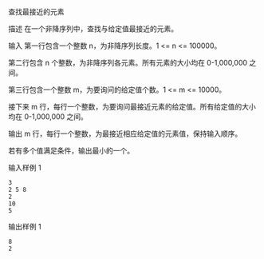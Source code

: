 查找最接近的元素

描述
在一个非降序列中，查找与给定值最接近的元素。

输入
第一行包含一个整数 n，为非降序列长度。1 <= n <= 100000。

第二行包含 n 个整数，为非降序列各元素。所有元素的大小均在 0-1,000,000 之间。

第三行包含一个整数 m，为要询问的给定值个数。1 <= m <= 10000。

接下来 m 行，每行一个整数，为要询问最接近元素的给定值。所有给定值的大小均在 0-1,000,000 之间。

输出
m 行，每行一个整数，为最接近相应给定值的元素值，保持输入顺序。

若有多个值满足条件，输出最小的一个。

输入样例 1
```
3
2 5 8
2
10
5
```

输出样例 1
```
8
2
```